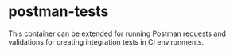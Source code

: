 # postman-tests
This container can be extended for running Postman requests and validations for creating integration tests in CI environments.

